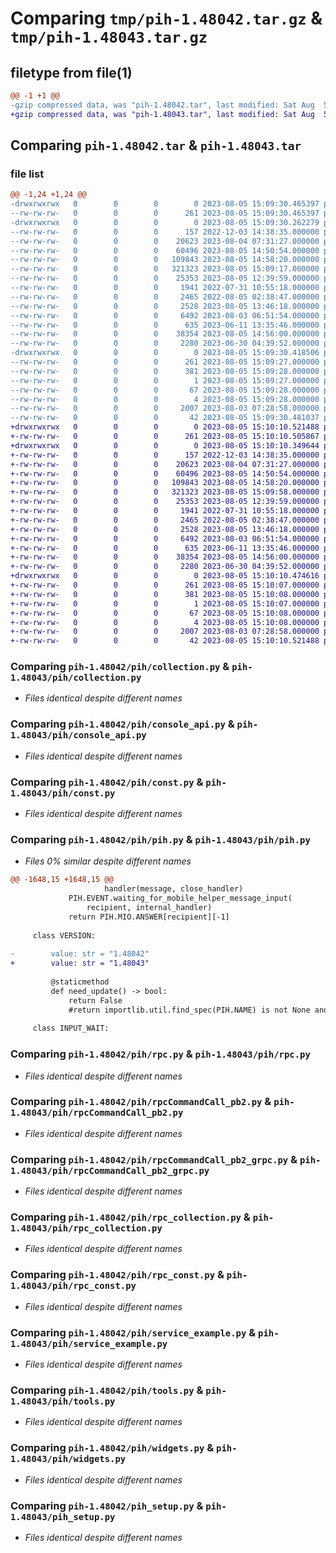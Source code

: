 # Comparing `tmp/pih-1.48042.tar.gz` & `tmp/pih-1.48043.tar.gz`

## filetype from file(1)

```diff
@@ -1 +1 @@
-gzip compressed data, was "pih-1.48042.tar", last modified: Sat Aug  5 15:09:30 2023, max compression
+gzip compressed data, was "pih-1.48043.tar", last modified: Sat Aug  5 15:10:10 2023, max compression
```

## Comparing `pih-1.48042.tar` & `pih-1.48043.tar`

### file list

```diff
@@ -1,24 +1,24 @@
-drwxrwxrwx   0        0        0        0 2023-08-05 15:09:30.465397 pih-1.48042/
--rw-rw-rw-   0        0        0      261 2023-08-05 15:09:30.465397 pih-1.48042/PKG-INFO
-drwxrwxrwx   0        0        0        0 2023-08-05 15:09:30.262279 pih-1.48042/pih/
--rw-rw-rw-   0        0        0      157 2022-12-03 14:38:35.000000 pih-1.48042/pih/__init__.py
--rw-rw-rw-   0        0        0    20623 2023-08-04 07:31:27.000000 pih-1.48042/pih/collection.py
--rw-rw-rw-   0        0        0    60496 2023-08-05 14:50:54.000000 pih-1.48042/pih/console_api.py
--rw-rw-rw-   0        0        0   109843 2023-08-05 14:58:20.000000 pih-1.48042/pih/const.py
--rw-rw-rw-   0        0        0   321323 2023-08-05 15:09:17.000000 pih-1.48042/pih/pih.py
--rw-rw-rw-   0        0        0    25353 2023-08-05 12:39:59.000000 pih-1.48042/pih/rpc.py
--rw-rw-rw-   0        0        0     1941 2022-07-31 10:55:18.000000 pih-1.48042/pih/rpcCommandCall_pb2.py
--rw-rw-rw-   0        0        0     2465 2022-08-05 02:38:47.000000 pih-1.48042/pih/rpcCommandCall_pb2_grpc.py
--rw-rw-rw-   0        0        0     2528 2023-08-05 13:46:18.000000 pih-1.48042/pih/rpc_collection.py
--rw-rw-rw-   0        0        0     6492 2023-08-03 06:51:54.000000 pih-1.48042/pih/rpc_const.py
--rw-rw-rw-   0        0        0      635 2023-06-11 13:35:46.000000 pih-1.48042/pih/service_example.py
--rw-rw-rw-   0        0        0    38354 2023-08-05 14:56:00.000000 pih-1.48042/pih/tools.py
--rw-rw-rw-   0        0        0     2280 2023-06-30 04:39:52.000000 pih-1.48042/pih/widgets.py
-drwxrwxrwx   0        0        0        0 2023-08-05 15:09:30.418506 pih-1.48042/pih.egg-info/
--rw-rw-rw-   0        0        0      261 2023-08-05 15:09:27.000000 pih-1.48042/pih.egg-info/PKG-INFO
--rw-rw-rw-   0        0        0      381 2023-08-05 15:09:28.000000 pih-1.48042/pih.egg-info/SOURCES.txt
--rw-rw-rw-   0        0        0        1 2023-08-05 15:09:27.000000 pih-1.48042/pih.egg-info/dependency_links.txt
--rw-rw-rw-   0        0        0       67 2023-08-05 15:09:28.000000 pih-1.48042/pih.egg-info/requires.txt
--rw-rw-rw-   0        0        0        4 2023-08-05 15:09:28.000000 pih-1.48042/pih.egg-info/top_level.txt
--rw-rw-rw-   0        0        0     2007 2023-08-03 07:28:58.000000 pih-1.48042/pih_setup.py
--rw-rw-rw-   0        0        0       42 2023-08-05 15:09:30.481037 pih-1.48042/setup.cfg
+drwxrwxrwx   0        0        0        0 2023-08-05 15:10:10.521488 pih-1.48043/
+-rw-rw-rw-   0        0        0      261 2023-08-05 15:10:10.505867 pih-1.48043/PKG-INFO
+drwxrwxrwx   0        0        0        0 2023-08-05 15:10:10.349644 pih-1.48043/pih/
+-rw-rw-rw-   0        0        0      157 2022-12-03 14:38:35.000000 pih-1.48043/pih/__init__.py
+-rw-rw-rw-   0        0        0    20623 2023-08-04 07:31:27.000000 pih-1.48043/pih/collection.py
+-rw-rw-rw-   0        0        0    60496 2023-08-05 14:50:54.000000 pih-1.48043/pih/console_api.py
+-rw-rw-rw-   0        0        0   109843 2023-08-05 14:58:20.000000 pih-1.48043/pih/const.py
+-rw-rw-rw-   0        0        0   321323 2023-08-05 15:09:58.000000 pih-1.48043/pih/pih.py
+-rw-rw-rw-   0        0        0    25353 2023-08-05 12:39:59.000000 pih-1.48043/pih/rpc.py
+-rw-rw-rw-   0        0        0     1941 2022-07-31 10:55:18.000000 pih-1.48043/pih/rpcCommandCall_pb2.py
+-rw-rw-rw-   0        0        0     2465 2022-08-05 02:38:47.000000 pih-1.48043/pih/rpcCommandCall_pb2_grpc.py
+-rw-rw-rw-   0        0        0     2528 2023-08-05 13:46:18.000000 pih-1.48043/pih/rpc_collection.py
+-rw-rw-rw-   0        0        0     6492 2023-08-03 06:51:54.000000 pih-1.48043/pih/rpc_const.py
+-rw-rw-rw-   0        0        0      635 2023-06-11 13:35:46.000000 pih-1.48043/pih/service_example.py
+-rw-rw-rw-   0        0        0    38354 2023-08-05 14:56:00.000000 pih-1.48043/pih/tools.py
+-rw-rw-rw-   0        0        0     2280 2023-06-30 04:39:52.000000 pih-1.48043/pih/widgets.py
+drwxrwxrwx   0        0        0        0 2023-08-05 15:10:10.474616 pih-1.48043/pih.egg-info/
+-rw-rw-rw-   0        0        0      261 2023-08-05 15:10:07.000000 pih-1.48043/pih.egg-info/PKG-INFO
+-rw-rw-rw-   0        0        0      381 2023-08-05 15:10:08.000000 pih-1.48043/pih.egg-info/SOURCES.txt
+-rw-rw-rw-   0        0        0        1 2023-08-05 15:10:07.000000 pih-1.48043/pih.egg-info/dependency_links.txt
+-rw-rw-rw-   0        0        0       67 2023-08-05 15:10:08.000000 pih-1.48043/pih.egg-info/requires.txt
+-rw-rw-rw-   0        0        0        4 2023-08-05 15:10:08.000000 pih-1.48043/pih.egg-info/top_level.txt
+-rw-rw-rw-   0        0        0     2007 2023-08-03 07:28:58.000000 pih-1.48043/pih_setup.py
+-rw-rw-rw-   0        0        0       42 2023-08-05 15:10:10.521488 pih-1.48043/setup.cfg
```

### Comparing `pih-1.48042/pih/collection.py` & `pih-1.48043/pih/collection.py`

 * *Files identical despite different names*

### Comparing `pih-1.48042/pih/console_api.py` & `pih-1.48043/pih/console_api.py`

 * *Files identical despite different names*

### Comparing `pih-1.48042/pih/const.py` & `pih-1.48043/pih/const.py`

 * *Files identical despite different names*

### Comparing `pih-1.48042/pih/pih.py` & `pih-1.48043/pih/pih.py`

 * *Files 0% similar despite different names*

```diff
@@ -1648,15 +1648,15 @@
                     handler(message, close_handler)  
             PIH.EVENT.waiting_for_mobile_helper_message_input(
                 recipient, internal_handler)
             return PIH.MIO.ANSWER[recipient][-1] 
 
     class VERSION:
 
-        value: str = "1.48042"
+        value: str = "1.48043"
 
         @staticmethod
         def need_update() -> bool:
             return False
             #return importlib.util.find_spec(PIH.NAME) is not None and PIH.VERSION.value < PIH.VERSION.remote()
     
     class INPUT_WAIT:
```

### Comparing `pih-1.48042/pih/rpc.py` & `pih-1.48043/pih/rpc.py`

 * *Files identical despite different names*

### Comparing `pih-1.48042/pih/rpcCommandCall_pb2.py` & `pih-1.48043/pih/rpcCommandCall_pb2.py`

 * *Files identical despite different names*

### Comparing `pih-1.48042/pih/rpcCommandCall_pb2_grpc.py` & `pih-1.48043/pih/rpcCommandCall_pb2_grpc.py`

 * *Files identical despite different names*

### Comparing `pih-1.48042/pih/rpc_collection.py` & `pih-1.48043/pih/rpc_collection.py`

 * *Files identical despite different names*

### Comparing `pih-1.48042/pih/rpc_const.py` & `pih-1.48043/pih/rpc_const.py`

 * *Files identical despite different names*

### Comparing `pih-1.48042/pih/service_example.py` & `pih-1.48043/pih/service_example.py`

 * *Files identical despite different names*

### Comparing `pih-1.48042/pih/tools.py` & `pih-1.48043/pih/tools.py`

 * *Files identical despite different names*

### Comparing `pih-1.48042/pih/widgets.py` & `pih-1.48043/pih/widgets.py`

 * *Files identical despite different names*

### Comparing `pih-1.48042/pih_setup.py` & `pih-1.48043/pih_setup.py`

 * *Files identical despite different names*


